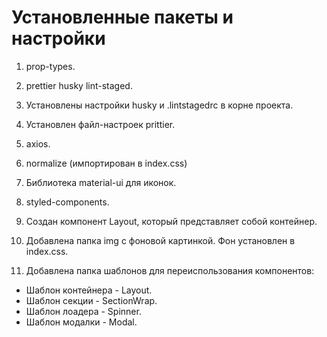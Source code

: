 # Установленные пакеты и настройки

1. prop-types.
2. prettier husky lint-staged.
3. Установлены настройки husky и .lintstagedrc в корне проекта.
4. Установлен файл-настроек prittier.
5. axios.
6. normalize (импортирован в index.css)
7. Библиотека material-ui для иконок.
8. styled-components.

9. Создан компонент Layout, который представляет собой контейнер.
10. Добавлена папка img с фоновой картинкой. Фон установлен в index.css.
11. Добавлена папка шаблонов для переиспользования компонентов:
   - Шаблон контейнера - Layout.
   - Шаблон секции - SectionWrap.
   - Шаблон лоадера - Spinner.
   - Шаблон модалки - Modal.
